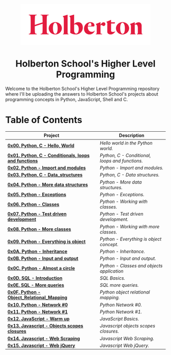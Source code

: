 <div align="center">
  <a href="https://www.holbertonschool.com/">
    <img src="https://github.com/SergioO21/holbertonschool-low_level_programming/blob/main/holberton-logo.png?raw=true" alt="Holberton Logo"  target="_blank">
  </a>
</div>


<h1 align="center"> Holberton School's Higher Level Programming </h1> 
Welcome to the Holberton School's Higher Level Programming repository where I'll be uploading the answers to Holberton School's projects about programming concepts in Python, JavaScript, Shell and C.

# Table of Contents

| **Project**                                                                                      | **Description**                                 |
|--------------------------------------------------------------------------------------------------|-------------------------------------------------|
| **[0x00. Python, C - Hello, World](./0x00-python-hello_world)**                                  | *Hello world in the Python world.*              |
| **[0x01. Python, C - Conditionals, loops and functions](./0x01-python-if_else_loops_functions)** | *Python, C - Conditional, loops and functions.* |
| **[0x02. Python - Import and modules](./0x02-python-import_modules)**                            | *Python - Import and modules.*                  |
| **[0x03. Python, C - Data_structures](./0x03-python-data_structures)**                           | *Python, C - Data structures.*                  |
| **[0x04. Python - More data structures](./0x04-python-more_data_structures)**                    | *Python - More data structures.*                |
| **[0x05. Python - Exceptions](./0x05-python-exceptions)**                                        | *Python - Exceptions.*                          |
| **[0x06. Python - Classes](./0x06-python-classes)**                                              | *Python - Working with classes.*                |
| **[0x07. Python - Test driven development](./0x07-python-test_driven_development)**              | *Python - Test driven development.*             |
| **[0x08. Python - More classes](./0x08-python-more_classess)**                                   | *Python - Working with more classes.*           |
| **[0x09. Python - Everything is object](./0x09-python-everything_is_object)**                    | *Python - Everything is object concept.*        |
| **[0x0A. Python - Inheritance](./0x0A-python-inheritance)**                                      | *Python - Inheritance.*                         |
| **[0x0B. Python - Input and output](./0x0B-python-input_output)**                                | *Python - Input and output.*                    |
| **[0x0C. Python - Almost a circle](./0x0C-python-almost_a_circle)**                              | *Python - Classes and objects application*      |
| **[0x0D. SQL - Introduction](./0x0D-SQL_introduction)**                                          | *SQL Basics.*                                   |
| **[0x0E. SQL - More queries](./0x0E-SQL_more_queries)**                                          | *SQL more queries.*                             |
| **[0x0F. Python - Object_Relational_Mapping](./0x0F-python-object_relational_mapping)**          | *Python object relational mapping.*             |
| **[0x10. Python - Network #0](./0x10-python-network_0)**                                         | *Python Network #0.*                            |
| **[0x11. Python - Network #1](./0x11-python-network_1)**                                         | *Python Network #1.*                            |
| **[0x12. JavaScript - Warm up](./0x12-javascript-warm_up)**                                      | *JavaScript Basics.*                            |
| **[0x13. Javascript - Objects scopes closures](./0x13-javascript_objects_scopes_closures)**      | *Javascript objects scopes closures.*           |
| **[0x14. Javascript - Web Scraping](./0x14-javascript-web_scraping)**                            | *Javascript Web Scraping.*                      |
| **[0x15. Javascript - Web jQuery](./0x15-javascript-web_jquery)**                                | *Javascript Web jQuery.*                        |
